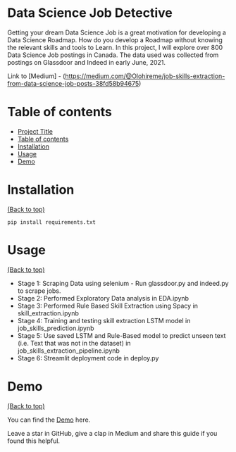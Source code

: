 <!-- Add banner here -->

# Data Science Job Detective

<!-- Add buttons here -->

<!-- Describe your project in brief -->
Getting your dream Data Science Job is a great motivation for developing a Data Science Roadmap. How do you develop a Roadmap without knowing the relevant skills and tools to Learn. In this project, I will explore over 800 Data Science Job postings in Canada. The data used was collected from postings on Glassdoor and Indeed in early June, 2021.

Link to [Medium] - (https://medium.com/@Olohireme/job-skills-extraction-from-data-science-job-posts-38fd58b94675) 

# Table of contents

<!-- After you have introduced your project, it is a good idea to add a **Table of contents** or **TOC** as **cool** people say it. This would make it easier for people to navigate through your README and find exactly what they are looking for.

Here is a sample TOC(*wow! such cool!*) that is actually the TOC for this README. -->

- [Project Title](#data-science-job-detective)
- [Table of contents](#table-of-contents)
- [Installation](#installation)
- [Usage](#usage)
- [Demo](#footer)

# Installation
[(Back to top)](#table-of-contents)

```pip install requirements.txt ```

# Usage
[(Back to top)](#table-of-contents)

<!-- This is optional and it is used to give the user info on how to use the project after installation. This could be added in the Installation section also. -->
- Stage 1: Scraping Data using selenium - Run glassdoor.py and indeed.py to scrape jobs.
- Stage 2: Performed Exploratory Data analysis in EDA.ipynb
- Stage 3: Performed Rule Based Skill Extraction using Spacy in skill_extraction.ipynb
- Stage 4: Training and testing skill extraction LSTM model in job_skills_prediction.ipynb
- Stage 5: Use saved LSTM and Rule-Based model to predict unseen text (i.e. Text that was not in the dataset) in job_skills_extraction_pipeline.ipynb
- Stage 6: Streamlit deployment code in  deploy.py



# Demo 
[(Back to top)](#table-of-contents)


You can find the [Demo](https://share.streamlit.io/remeajayi/ds-job-detective/main/deploy.py) here.


Leave a star in GitHub, give a clap in Medium and share this guide if you found this helpful.

<!-- Add the footer here -->

<!-- ![Footer](https://github.com/navendu-pottekkat/awesome-readme/blob/master/fooooooter.png) -->
